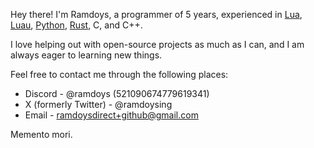 Hey there!
I'm Ramdoys, a programmer of 5 years, experienced in [Lua](https://www.lua.org/), [Luau](https://luau-lang.org), [Python](https://www.python.org/), [Rust](https://www.rust-lang.org/), C, and C++.

I love helping out with open-source projects as much as I can, and I am always eager to learning new things.

Feel free to contact me through the following places:
- Discord - @ramdoys (521090674779619341)
- X (formerly Twitter) - @ramdoysing
- Email - ramdoysdirect+github@gmail.com

Memento mori.
